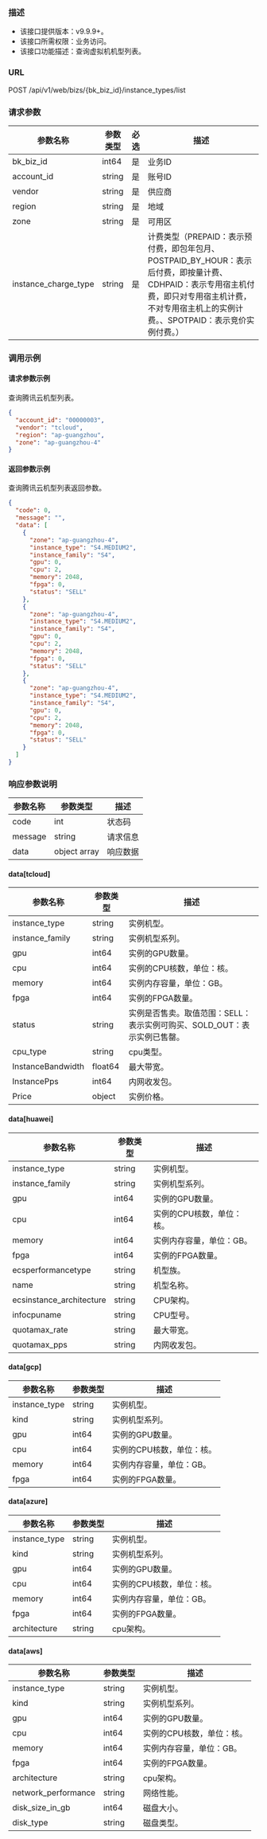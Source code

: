 ### 描述

- 该接口提供版本：v9.9.9+。
- 该接口所需权限：业务访问。
- 该接口功能描述：查询虚拟机机型列表。

### URL

POST /api/v1/web/bizs/{bk_biz_id}/instance_types/list

### 请求参数

| 参数名称                 | 参数类型   | 必选  | 描述                                                                                                                    |
|----------------------|--------|-----|-----------------------------------------------------------------------------------------------------------------------|
| bk_biz_id            | int64  | 是   | 业务ID                                                                                                                  |
| account_id           | string | 是   | 账号ID                                                                                                                  |
| vendor               | string | 是   | 供应商                                                                                                                   |
| region               | string | 是   | 地域                                                                                                                    |
| zone                 | string | 是   | 可用区                                                                                                                   |
| instance_charge_type | string | 是   | 计费类型（PREPAID：表示预付费，即包年包月、POSTPAID_BY_HOUR：表示后付费，即按量计费、CDHPAID：表示专用宿主机付费，即只对专用宿主机计费，不对专用宿主机上的实例计费。、SPOTPAID：表示竞价实例付费。） |

### 调用示例

#### 请求参数示例

查询腾讯云机型列表。

```json
{
  "account_id": "00000003",
  "vendor": "tcloud",
  "region": "ap-guangzhou",
  "zone": "ap-guangzhou-4"
}
```

#### 返回参数示例

查询腾讯云机型列表返回参数。

```json
{
  "code": 0,
  "message": "",
  "data": [
    {
      "zone": "ap-guangzhou-4",
      "instance_type": "S4.MEDIUM2",
      "instance_family": "S4",
      "gpu": 0,
      "cpu": 2,
      "memory": 2048,
      "fpga": 0,
      "status": "SELL"
    },
    {
      "zone": "ap-guangzhou-4",
      "instance_type": "S4.MEDIUM2",
      "instance_family": "S4",
      "gpu": 0,
      "cpu": 2,
      "memory": 2048,
      "fpga": 0,
      "status": "SELL"
    },
    {
      "zone": "ap-guangzhou-4",
      "instance_type": "S4.MEDIUM2",
      "instance_family": "S4",
      "gpu": 0,
      "cpu": 2,
      "memory": 2048,
      "fpga": 0,
      "status": "SELL"
    }
  ]
}
```

### 响应参数说明

| 参数名称    | 参数类型         | 描述   |
|---------|--------------|------|
| code    | int          | 状态码  |
| message | string       | 请求信息 |
| data    | object array | 响应数据 |

#### data[tcloud]

| 参数名称            | 参数类型   | 描述                                         |
|-----------------|--------|--------------------------------------------|
| instance_type   | string | 实例机型。     |
| instance_family | string | 实例机型系列。                                      |
| gpu             | int64  | 实例的GPU数量。                                    |
| cpu             | int64  | 实例的CPU核数，单位：核。                                   |
| memory          | int64  | 实例内存容量，单位：GB。                                   |
| fpga            | int64  | 实例的FPGA数量。                                   |
| status          | string | 实例是否售卖。取值范围：SELL：表示实例可购买、SOLD_OUT：表示实例已售罄。 |
| cpu_type          | string  | cpu类型。 |
| InstanceBandwidth | float64 | 最大带宽。 |
| InstancePps       | int64   | 内网收发包。 |
| Price             | object  | 实例价格。 |

#### data[huawei]

| 参数名称            | 参数类型   | 描述                                         |
|-----------------|--------|--------------------------------------------|
| instance_type   | string | 实例机型。                                      |
| instance_family | string | 实例机型系列。                                    |
| gpu             | int64  | 实例的GPU数量。                                  |
| cpu             | int64  | 实例的CPU核数，单位：核。                             |
| memory          | int64  | 实例内存容量，单位：GB。                              |
| fpga            | int64  | 实例的FPGA数量。                                 |
| ecsperformancetype           | string  | 机型族。                                 |
| name                         | string  | 机型名称。                                 |
| ecsinstance_architecture     | string  | CPU架构。                                 |
| infocpuname                  | string  | CPU型号。                                 |
| quotamax_rate                | string  | 最大带宽。                                 |
| quotamax_pps                 | string  | 内网收发包。                                 |

#### data[gcp]

| 参数名称            | 参数类型   | 描述                                         |
|-----------------|--------|--------------------------------------------|
| instance_type   | string | 实例机型。     |
| kind            | string | 实例机型系列。                                      |
| gpu             | int64  | 实例的GPU数量。                                    |
| cpu             | int64  | 实例的CPU核数，单位：核。                                   |
| memory          | int64  | 实例内存容量，单位：GB。                                   |
| fpga            | int64  | 实例的FPGA数量。                                   |


#### data[azure]

| 参数名称            | 参数类型   | 描述                                         |
|-----------------|--------|--------------------------------------------|
| instance_type   | string | 实例机型。     |
| kind            | string | 实例机型系列。                                      |
| gpu             | int64  | 实例的GPU数量。                                    |
| cpu             | int64  | 实例的CPU核数，单位：核。                                   |
| memory          | int64  | 实例内存容量，单位：GB。                                   |
| fpga            | int64  | 实例的FPGA数量。                                   |
| architecture    | string | cpu架构。                                   |

#### data[aws]

| 参数名称            | 参数类型   | 描述                                         |
|-----------------|--------|--------------------------------------------|
| instance_type   | string | 实例机型。     |
| kind            | string | 实例机型系列。                                      |
| gpu             | int64  | 实例的GPU数量。                                    |
| cpu             | int64  | 实例的CPU核数，单位：核。                                   |
| memory          | int64  | 实例内存容量，单位：GB。                                   |
| fpga            | int64  | 实例的FPGA数量。                                   |
| architecture    | string | cpu架构。                                   |
| network_performance | string | 网络性能。                                   |
| disk_size_in_gb     | int64  | 磁盘大小。                                   |
| disk_type           | string | 磁盘类型。                                   |
